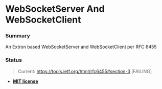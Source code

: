 # WebSocketServer And WebSocketClient

### Summary

An Extron based WebSocketServer and WebSocketClient per RFC 6455

### Status

> Current: https://tools.ietf.org/html/rfc6455#section-3 [FAILING]

- **[MIT license](http://opensource.org/licenses/mit-license.php)**
